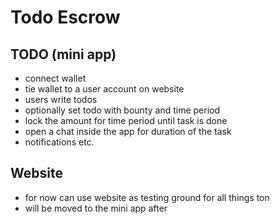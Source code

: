 # Todo Escrow

## TODO (mini app)

- connect wallet
- tie wallet to a user account on website
- users write todos
- optionally set todo with bounty and time period
- lock the amount for time period until task is done
- open a chat inside the app for duration of the task
- notifications etc.

## Website

- for now can use website as testing ground for all things ton
- will be moved to the mini app after
